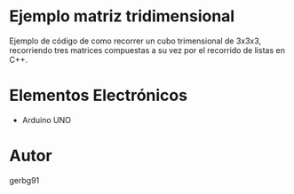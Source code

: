 # Ejemplo matriz tridimensional 
Ejemplo de código de como recorrer un cubo trimensional de 3x3x3, recorriendo tres matrices compuestas a su vez por el recorrido de listas en C++.

# Elementos Electrónicos
- Arduino UNO 

# Autor
gerbg91 
